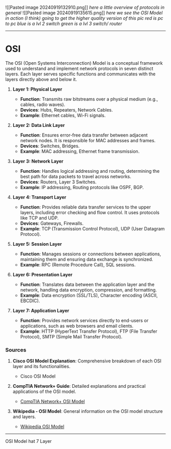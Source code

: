 ![[Pasted image 20240919132910.png]]
*here a little overview of protocols in general*
![[Pasted image 20240919135615.png]]
*here we see the OSI Model in action (I think)*
*going to get the higher quality version of this pic*
*red is pc to pc*
*blue is a lvl 2 switch*
*green is a lvl 3 switch/ router*
___
# OSI 

The OSI (Open Systems Interconnection) Model is a conceptual framework used to understand and implement network protocols in seven distinct layers. Each layer serves specific functions and communicates with the layers directly above and below it.

1. **Layer 1: Physical Layer**
    
    - **Function**: Transmits raw bitstreams over a physical medium (e.g., cables, radio waves).
    - **Devices**: Hubs, Repeaters, Network Cables.
    - **Example**: Ethernet cables, Wi-Fi signals.
2. **Layer 2: Data Link Layer**
    
    - **Function**: Ensures error-free data transfer between adjacent network nodes. It is responsible for MAC addresses and frames.
    - **Devices**: Switches, Bridges.
    - **Example**: MAC addressing, Ethernet frame transmission.
3. **Layer 3: Network Layer**
    
    - **Function**: Handles logical addressing and routing, determining the best path for data packets to travel across networks.
    - **Devices**: Routers, Layer 3 Switches.
    - **Example**: IP addressing, Routing protocols like OSPF, BGP.
4. **Layer 4: Transport Layer**
    
    - **Function**: Provides reliable data transfer services to the upper layers, including error checking and flow control. It uses protocols like TCP and UDP.
    - **Devices**: Gateways, Firewalls.
    - **Example**: TCP (Transmission Control Protocol), UDP (User Datagram Protocol).
5. **Layer 5: Session Layer**
    
    - **Function**: Manages sessions or connections between applications, maintaining them and ensuring data exchange is synchronized.
    - **Example**: RPC (Remote Procedure Call), SQL sessions.
6. **Layer 6: Presentation Layer**
    
    - **Function**: Translates data between the application layer and the network, handling data encryption, compression, and formatting.
    - **Example**: Data encryption (SSL/TLS), Character encoding (ASCII, EBCDIC).
7. **Layer 7: Application Layer**
    
    - **Function**: Provides network services directly to end-users or applications, such as web browsers and email clients.
    - **Example**: HTTP (HyperText Transfer Protocol), FTP (File Transfer Protocol), SMTP (Simple Mail Transfer Protocol).

### Sources

1. **Cisco OSI Model Explanation**: Comprehensive breakdown of each OSI layer and its functionalities.
    
    - Cisco OSI Model
2. **CompTIA Network+ Guide**: Detailed explanations and practical applications of the OSI model.
    
    - [CompTIA Network+ OSI Model](https://www.comptia.org/)
3. **Wikipedia - OSI Model**: General information on the OSI model structure and layers.
    
    - [Wikipedia OSI Model](https://en.wikipedia.org/wiki/OSI_model)

---
OSI Model hat 7 Layer